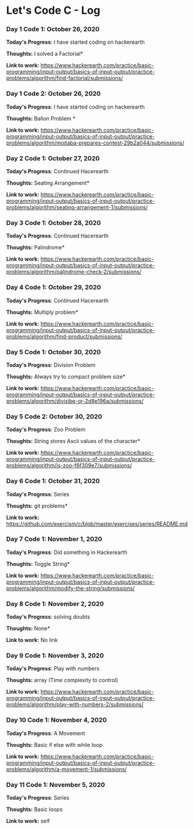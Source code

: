 # Let's Code C - Log



### Day 1  Code 1: October 26, 2020

**Today's Progress**: I have started coding on hackerearth

**Thoughts:** I solved a Factorial* 

**Link to work:** https://www.hackerearth.com/practice/basic-programming/input-output/basics-of-input-output/practice-problems/algorithm/find-factorial/submissions/


               
### Day 1  Code 2: October 26, 2020

**Today's Progress**: I have started coding on hackerearth

**Thoughts:** Ballon Problem * 

**Link to work:** https://www.hackerearth.com/practice/basic-programming/input-output/basics-of-input-output/practice-problems/algorithm/mojtaba-prepares-contest-29b2a044/submissions/



### Day 2  Code 1: October 27, 2020

**Today's Progress**: Continued Hacerearth

**Thoughts:** Seating Arrangement* 

**Link to work:** https://www.hackerearth.com/practice/basic-programming/input-output/basics-of-input-output/practice-problems/algorithm/seating-arrangement-1/submissions/


### Day 3  Code 1: October 28, 2020

**Today's Progress**: Continued Hacerearth

**Thoughts:** Palindrome* 

**Link to work:** https://www.hackerearth.com/practice/basic-programming/input-output/basics-of-input-output/practice-problems/algorithm/palindrome-check-2/submissions/


### Day 4  Code 1: October 29, 2020

**Today's Progress**: Continued Hacerearth

**Thoughts:** Multiply problem* 

**Link to work:** https://www.hackerearth.com/practice/basic-programming/input-output/basics-of-input-output/practice-problems/algorithm/find-product/submissions/




### Day 5  Code 1: October 30, 2020

**Today's Progress**: Division Problem

**Thoughts:**  Always try to compact problem size* 

**Link to work:** https://www.hackerearth.com/practice/basic-programming/input-output/basics-of-input-output/practice-problems/algorithm/divisibe-or-2d8e196a/submissions/



### Day 5  Code 2: October 30, 2020

**Today's Progress**: Zoo Problem

**Thoughts:**  String stores Ascii values of the character* 

**Link to work:** https://www.hackerearth.com/practice/basic-programming/input-output/basics-of-input-output/practice-problems/algorithm/is-zoo-f6f309e7/submissions/



### Day 6  Code 1: October 31, 2020

**Today's Progress**:  Series

**Thoughts:**  git problems* 

**Link to work:** https://github.com/exercism/c/blob/master/exercises/series/README.md




### Day 7  Code 1: November 1, 2020

**Today's Progress**:  Did something in Hackerearth

**Thoughts:**  Toggle String* 

**Link to work:** https://www.hackerearth.com/practice/basic-programming/input-output/basics-of-input-output/practice-problems/algorithm/modify-the-string/submissions/


### Day 8  Code 1: November 2, 2020

**Today's Progress**:  solving doubts

**Thoughts:**  None* 

**Link to work:** No link



### Day 9  Code 1: November 3, 2020

**Today's Progress**:  Play with numbers

**Thoughts:**  array (Time complexity to control)

**Link to work:** https://www.hackerearth.com/practice/basic-programming/input-output/basics-of-input-output/practice-problems/algorithm/play-with-numbers-2/submissions/


### Day 10  Code 1: November 4, 2020

**Today's Progress**:  A Movement

**Thoughts:**  Basic if else with while loop

**Link to work:** https://www.hackerearth.com/practice/basic-programming/input-output/basics-of-input-output/practice-problems/algorithm/a-movement-1/submissions/


### Day 11  Code 1: November 5, 2020

**Today's Progress**:  Series

**Thoughts:**  Basic loops

**Link to work:** self
